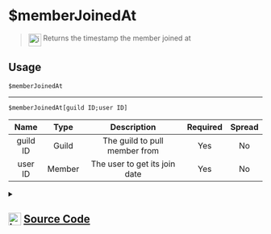 # $memberJoinedAt
> <img align="top" src="https://upload.wikimedia.org/wikipedia/commons/thumb/e/e4/Infobox_info_icon.svg/160px-Infobox_info_icon.svg.png?20150409153300" alt="image" width="25" height="auto"> Returns the timestamp the member joined at
## Usage
```
$memberJoinedAt
```
---
```
$memberJoinedAt[guild ID;user ID]
```
| Name | Type | Description | Required | Spread
| :---: | :---: | :---: | :---: | :---: |
guild ID | Guild | The guild to pull member from | Yes | No
user ID | Member | The user to get its join date | Yes | No
<details>
<summary>
    
## <img align="top" src="https://cdn4.iconfinder.com/data/icons/iconsimple-logotypes/512/github-512.png" alt="image" width="25" height="auto">  [Source Code](https://github.com/tryforge/ForgeScript-V2/blob/main/src/native/memberJoinedAt.ts)
    
</summary>
    
```ts
import { ArgType, NativeFunction, Return } from "../structures"

export default new NativeFunction({
    name: "$memberJoinedAt",
    description: "Returns the timestamp the member joined at",
    unwrap: true,
    brackets: false,
    args: [
        {
            name: "guild ID",
            description: "The guild to pull member from",
            rest: false,
            type: ArgType.Guild,
            required: true
        },
        {
            name: "user ID",
            description: "The user to get its join date",
            rest: false,
            type: ArgType.Member,
            required: true
        }
    ],
    execute(ctx, [ guild, member ]) {
        member ??= ctx.member!
        return Return.success(member?.joinedTimestamp)
    },
})
```
    
</details>